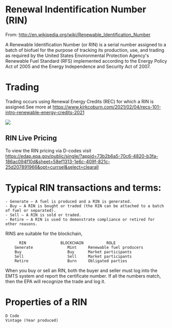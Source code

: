 # Renewal Indentification Number (RIN)
From: http://en.wikipedia.org/wiki/Renewable_Identification_Number

A Renewable Identification Number (or RIN) is a serial number assigned to a batch of biofuel for the purpose of tracking its production, use, and trading as required by the United States Environmental Protection Agency's Renewable Fuel Standard (RFS) implemented according to the Energy Policy Act of 2005 and the Energy Independence and Security Act of 2007.

# Trading
Trading occurs using Renewal Energy Credits (REC) for which a RIN is assigned.See more at https://www.kirkcoburn.com/2021/02/04/recs-101-intro-renewable-energy-credits-2021

![](https://www.kirkcoburn.com/hs-fs/hubfs/Imported_Blog_Media/RPS-Map-in-US-1024x666.png?width=1200&name=RPS-Map-in-US-1024x666.png)

## RIN Live Pricing
To view the RIN pricing via D-codes visit https://edap.epa.gov/public/single/?appid=73b2b6a5-70c6-4820-b3fa-186ac094f10d&sheet=58ef1313-1e6c-409f-821c-25d207891966&opt=currsel&select=clearall

# Typical RIN transactions and terms: 

    - Generate — A fuel is produced and a RIN is generated.
    - Buy — A RIN is bought or traded (the RIN can be attached to a batch of fuel or separated).
    - Sell — A RIN is sold or traded.
    - Retire — A RIN is used to demonstrate compliance or retired for other reasons.

RINS are suitable for the blockchain,

          RIN               BLOCKCHAIN          ROLE
        Generate               Mint     Renewable fuel producers
        Buy                    Buy      Market participants
        Sell                   Sell     Market participants
        Retire                 Burn     Obligated parties

When you buy or sell an RIN, both the buyer and seller must log into the EMTS system and report the certificate number. If all the numbers match, then the EPA will recognize the trade and log it. 

# Properties of a RIN

    D Code
    Vintage (Year produced)
    
